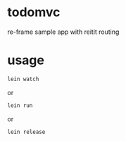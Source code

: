 # todomvc

re-frame sample app with reitit routing

# usage

```sh
lein watch
```

or

```sh
lein run
```

or

```sh
lein release
```
